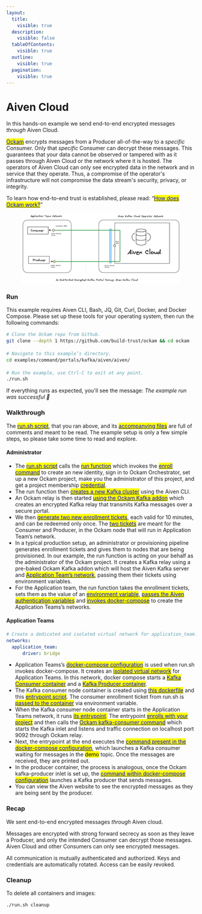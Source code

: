 ```yaml
---
layout:
  title:
    visible: true
  description:
    visible: false
  tableOfContents:
    visible: true
  outline:
    visible: true
  pagination:
    visible: true
---
```


# Aiven Cloud

In this hands-on example we send end-to-end encrypted messages _through_ Aiven Cloud.

[<mark style="color:blue;">Ockam</mark>](../../../) encrypts messages from a Producer all-of-the-way to a _specific_ Consumer. Only that _specific_ Consumer can decrypt these messages. This guarantees that your data cannot be observed or tampered with as it passes through Aiven Cloud or the network where it is hosted. The operators of Aiven Cloud can only see encrypted data in the network and in service that they operate. Thus, a compromise of the operator's infrastructure will not compromise the data stream's security, privacy, or integrity.

To learn how end-to-end trust is established, please read: “[<mark style="color:blue;">How does Ockam work?</mark>](../../../how-does-ockam-work.md)”

<figure><img src="../../../.gitbook/assets/aiven_cloud.png" alt=""><figcaption></figcaption></figure>

### Run

This example requires Aiven CLI, Bash, JQ, Git, Curl, Docker, and Docker Compose. Please set up these tools for your operating system, then run the following commands:

```bash
# Clone the Ockam repo from Github.
git clone --depth 1 https://github.com/build-trust/ockam && cd ockam

# Navigate to this example’s directory.
cd examples/command/portals/kafka/aiven/aiven/

# Run the example, use Ctrl-C to exit at any point.
./run.sh
```

If everything runs as expected, you'll see the message: _The example run was successful 🥳_

### Walkthrough

The [<mark style="color:blue;">run.sh script</mark>](https://github.com/build-trust/ockam/blob/develop/examples/command/portals/kafka/aiven/run.sh), that you ran above, and its [<mark style="color:blue;">accompanying files</mark>](https://github.com/build-trust/ockam/blob/develop/examples/command/portals/kafka/aiven) are full of comments and meant to be read. The example setup is only a few simple steps, so please take some time to read and explore.

#### Administrator

* The [<mark style="color:blue;">run.sh script</mark>](https://github.com/build-trust/ockam/blob/develop/examples/command/portals/kafka/aiven/run.sh) calls the [<mark style="color:blue;">run function</mark>](https://github.com/build-trust/ockam/blob/develop/examples/command/portals/kafka/aiven/run.sh#L15) which invokes the [<mark style="color:blue;">enroll command</mark>](https://github.com/build-trust/ockam/blob/develop/examples/command/portals/kafka/aiven/run.sh#L29) to create an new identity, sign in to Ockam Orchestrator, set up a new Ockam project, make you the administrator of this project, and get a project membership [<mark style="color:blue;">credential</mark>](../../../reference/protocols/identities.md#credentials).
* The run function then [<mark style="color:blue;">creates a new Kafka cluster</mark>](https://github.com/build-trust/ockam/blob/develop/examples/command/portals/kafka/aiven/run.sh#L31-L59) using the Aiven CLI.
* An Ockam relay is then started [<mark style="color:blue;">using the Ockam Kafka addon</mark>](https://github.com/build-trust/ockam/blob/develop/examples/command/portals/kafka/aiven/run.sh#L62) which creates an encrypted Kafka relay that transmits Kafka messages over a secure portal.
* We then [<mark style="color:blue;">generate two new enrollment tickets</mark>](https://github.com/build-trust/ockam/blob/develop/examples/command/portals/kafka/aiven/run.sh#64-L70), each valid for 10 minutes, and can be redeemed only once. The [<mark style="color:blue;">two tickets</mark>](https://github.com/build-trust/ockam/blob/develop/examples/command/portals/kafka/aiven/run.sh#L69-L70) are meant for the Consumer and Producer, in the Ockam node that will run in Application Team’s network.
* In a typical production setup, an administrator or provisioning pipeline generates enrollment tickets and gives them to nodes that are being provisioned. In our example, the run function is acting on your behalf as the administrator of the Ockam project. It creates a Kafka relay using a pre-baked Ockam Kafka addon which will host the Aiven Kafka server and [<mark style="color:blue;">Application Team’s network</mark>](https://github.com/build-trust/ockam/blob/develop/examples/command/portals/kafka/aiven/run.sh#L62C33-L62C158), passing them their tickets using environment variables.
* For the Application team, the run function takes the enrollment tickets, sets them as the value of an [<mark style="color:blue;">environment variable</mark>](https://github.com/build-trust/ockam/blob/develop/examples/command/portals/kafka/aiven/run.sh#L80C33-L80C158), [<mark style="color:blue;">passes the Aiven authentication variables</mark>](https://github.com/build-trust/ockam/blob/develop/examples/command/portals/kafka/aiven/run.sh#L81C5-L81C87) and [<mark style="color:blue;">invokes docker-compose</mark>](https://github.com/build-trust/ockam/blob/develop/examples/command/portals/kafka/aiven/run.sh#L64C5-L64C22) to create the Application Teams’s networks.

#### Application Teams

```yaml
# Create a dedicated and isolated virtual network for application_team.
networks:
  application_team:
      driver: bridge
```

* Application Teams’s [<mark style="color:blue;">docker-compose configuration</mark>](https://github.com/build-trust/ockam/blob/develop/examples/command/portals/kafka/aiven/application\_team/docker-compose.yml) is used when run.sh invokes docker-compose. It creates an [<mark style="color:blue;">isolated virtual network</mark>](https://github.com/build-trust/ockam/blob/develop/examples/command/portals/kafka/aiven/application\_team/docker-compose.yml#L3-L5) for Application Teams. In this network, docker compose starts a [<mark style="color:blue;">Kafka Consumer container</mark>](https://github.com/build-trust/ockam/blob/develop/examples/command/portals/kafka/aiven/application\_team/docker-compose.yml#L7-L38) and a [<mark style="color:blue;">Kafka Producer container</mark>](https://github.com/build-trust/ockam/blob/develop/examples/command/portals/kafka/aiven/application\_team/docker-compose.yml#L40-L75).
* The Kafka consumer node container is created using [<mark style="color:blue;">this dockerfile</mark>](https://github.com/build-trust/ockam/blob/develop/examples/command/portals/kafka/aiven/kafka\_ockam.dockerfile) and this [<mark style="color:blue;">entrypoint script</mark>](https://github.com/build-trust/ockam/blob/develop/examples/command/portals/kafka/aiven/application\_team/run\_ockam.sh). The consumer enrollment ticket from run.sh is [<mark style="color:blue;">passed to the container</mark>](https://github.com/build-trust/ockam/blob/develop/examples/command/portals/kafka/aiven/application\_team/docker-compose.yml#L16) via environment variable.
* When the Kafka consumer node container starts in the Application Teams network, it runs [<mark style="color:blue;">its entrypoint</mark>](https://github.com/build-trust/ockam/blob/develop/examples/command/portals/kafka/aiven/application\_team/run\_ockam.sh)<mark style="color:blue;">.</mark> The entrypoint [<mark style="color:blue;">enrolls with your project</mark>](https://github.com/build-trust/ockam/blob/develop/examples/command/portals/kafka/aiven/application\_team/run\_ockam.sh#L6-L15) and then calls the [<mark style="color:blue;">Ockam kafka-consumer command</mark>](https://github.com/build-trust/ockam/blob/develop/examples/command/portals/kafka/aiven/application\_team/run\_ockam.sh#L29) which starts the Kafka inlet and listens and traffic connection on localhost port 9092 through Ockam relay.
* Next, the entrypoint at the end executes the [<mark style="color:blue;">command present in the docker-compose configuration</mark>](https://github.com/build-trust/ockam/blob/develop/examples/command/portals/kafka/aiven/application\_team/docker-compose.yml#L23-L38), which launches a Kafka consumer waiting for messages in the <mark style="background-color:yellow;">demo</mark> topic. Once the messages are received, they are printed out.
* In the producer container, the process is analogous, once the Ockam kafka-producer inlet is set up, the [<mark style="color:blue;">command within docker-compose configuration</mark>](https://github.com/build-trust/ockam/blob/develop/examples/command/portals/kafka/aiven/application\_team/docker-compose.yml#52-L75) launches a Kafka producer that sends messages.
* You can view the Aiven website to see the encrypted messages as they are being sent by the producer.

### Recap

We sent end-to-end encrypted messages _through_ Aiven cloud.

Messages are encrypted with strong forward secrecy as soon as they leave a Producer, and only the intended Consumer can decrypt those messages. Aiven Cloud and other Consumers can only see encrypted messages.

All communication is mutually authenticated and authorized. Keys and credentials are automatically rotated. Access can be easily revoked.

### Cleanup

To delete all containers and images:

```sh
./run.sh cleanup
```
